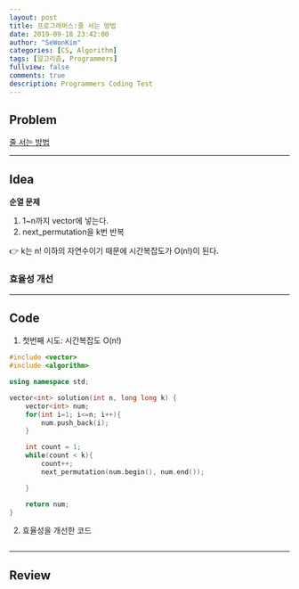 ```yaml
---
layout: post
title: 프로그래머스:줄 서는 방법
date: 2019-09-18 23:42:00
author: "SeWonKim"
categories: [CS, Algorithm]
tags: [알고리즘, Programmers]
fullview: false
comments: true
description: Programmers Coding Test
---
```


## Problem

[줄 서는 방법](https://programmers.co.kr/learn/courses/30/lessons/12936)

---

## Idea

**순열 문제**

1. 1~n까지 vector에 넣는다.
2. next_permutation을 k번 반복

👉 k는 n! 이하의 자연수이기 때문에 시간복잡도가 O(n!)이 된다.

### 효율성 개선

---

## Code

1. 첫번째 시도: 시간복잡도 O(n!)

```cpp
#include <vector>
#include <algorithm>

using namespace std;

vector<int> solution(int n, long long k) {
    vector<int> num;
    for(int i=1; i<=n; i++){
        num.push_back(i);
    }

    int count = 1;
    while(count < k){
        count++;
        next_permutation(num.begin(), num.end());

    }

    return num;
}
```

2. 효율성을 개선한 코드

```cpp

```

---

## Review
